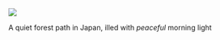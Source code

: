 <img src="https://cdn.expeditions.com/globalassets/expedition-stories/the-ancient-forest-on-japans-yakushima-island/shutterstock_423304240.jpg?width=1920&amp;height=1080&amp;mode=crop&amp;scale=none&amp;quality=50"/>

A quiet forest path in Japan, illed with *peaceful* morning light
